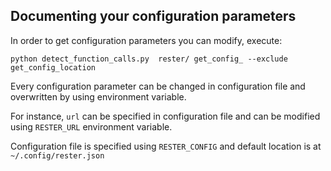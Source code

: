 
## Documenting your configuration parameters

In order to get configuration parameters you can modify, execute:

    python detect_function_calls.py  rester/ get_config_ --exclude get_config_location

Every configuration parameter can be changed in configuration file and overwritten by using 
environment variable. 

For instance, `url` can be specified in configuration file and can be modified using `RESTER_URL` environment variable.

Configuration file is specified using `RESTER_CONFIG` and default location is at `~/.config/rester.json`
